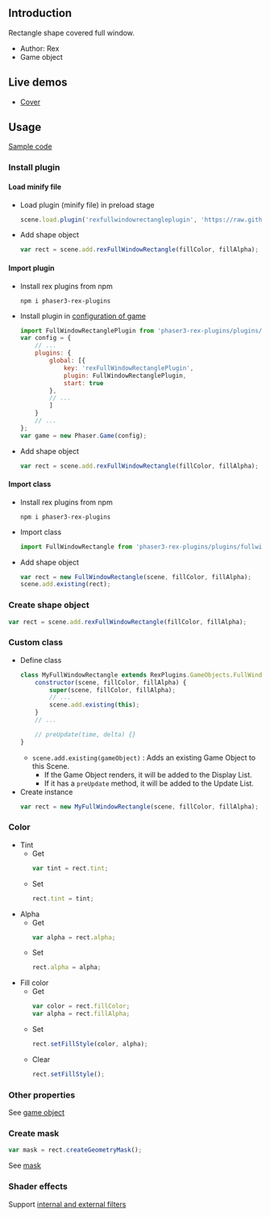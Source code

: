 ## Introduction

Rectangle shape covered full window.

- Author: Rex
- Game object

## Live demos

- [Cover](https://codepen.io/rexrainbow/pen/MWvwrLM)

## Usage

[Sample code](https://github.com/rexrainbow/phaser3-rex-notes/tree/master/examples/fullwindowrectangle)

### Install plugin

#### Load minify file

- Load plugin (minify file) in preload stage
    ```javascript
    scene.load.plugin('rexfullwindowrectangleplugin', 'https://raw.githubusercontent.com/rexrainbow/    phaser3-rex-notes/master/dist/rexfullwindowrectangleplugin.min.js', true);
    ```
- Add shape object
    ```javascript
    var rect = scene.add.rexFullWindowRectangle(fillColor, fillAlpha);
    ```

#### Import plugin

- Install rex plugins from npm
    ```
    npm i phaser3-rex-plugins
    ```
- Install plugin in [configuration of game](game.md#configuration)
    ```javascript
    import FullWindowRectanglePlugin from 'phaser3-rex-plugins/plugins/fullwindowrectangle-plugin.js';
    var config = {
        // ...
        plugins: {
            global: [{
                key: 'rexFullWindowRectanglePlugin',
                plugin: FullWindowRectanglePlugin,
                start: true
            },
            // ...
            ]
        }
        // ...
    };
    var game = new Phaser.Game(config);
    ```
- Add shape object
    ```javascript
    var rect = scene.add.rexFullWindowRectangle(fillColor, fillAlpha);
    ```

#### Import class

- Install rex plugins from npm
    ```
    npm i phaser3-rex-plugins
    ```
- Import class
    ```javascript
    import FullWindowRectangle from 'phaser3-rex-plugins/plugins/fullwindowrectangle.js';
    ```
- Add shape object
    ```javascript    
    var rect = new FullWindowRectangle(scene, fillColor, fillAlpha);
    scene.add.existing(rect);
    ```

### Create shape object

```javascript
var rect = scene.add.rexFullWindowRectangle(fillColor, fillAlpha);
```

### Custom class

- Define class
    ```javascript
    class MyFullWindowRectangle extends RexPlugins.GameObjects.FullWindowRectangle {
        constructor(scene, fillColor, fillAlpha) {
            super(scene, fillColor, fillAlpha);
            // ...
            scene.add.existing(this);
        }
        // ...

        // preUpdate(time, delta) {}
    }
    ```
    - `scene.add.existing(gameObject)` : Adds an existing Game Object to this Scene.
        - If the Game Object renders, it will be added to the Display List.
        - If it has a `preUpdate` method, it will be added to the Update List.
- Create instance
    ```javascript
    var rect = new MyFullWindowRectangle(scene, fillColor, fillAlpha);
    ```

### Color

- Tint
    - Get
        ```javascript
        var tint = rect.tint;
        ```
    - Set
        ```javascript
        rect.tint = tint;
        ```
- Alpha
    - Get
        ```javascript
        var alpha = rect.alpha;
        ```
    - Set
        ```javascript
        rect.alpha = alpha;
        ```
- Fill color
    - Get
        ```javascript
        var color = rect.fillColor;
        var alpha = rect.fillAlpha;
        ```
    - Set
        ```javascript
        rect.setFillStyle(color, alpha);
        ```
    - Clear
        ```javascript
        rect.setFillStyle();
        ```

### Other properties

See [game object](gameobject.md)

### Create mask

```javascript
var mask = rect.createGeometryMask();
```

See [mask](mask.md)

### Shader effects

Support [internal and external filters](shader-builtin.md)
